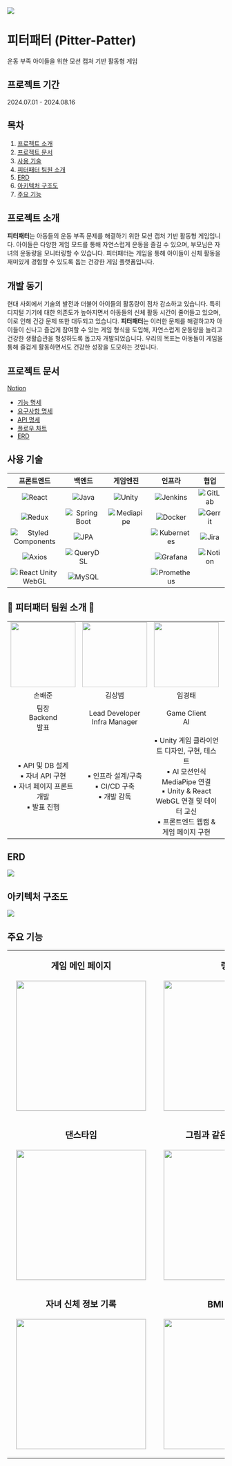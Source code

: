 <img src="https://github.com/user-attachments/assets/1f28a970-d2a6-4365-bac6-7ef320dc8643">

# 피터패터 (Pitter-Patter)
운동 부족 아이들을 위한 모션 캡처 기반 활동형 게임

## 프로젝트 기간
2024.07.01 - 2024.08.16

## 목차
1. [프로젝트 소개](#프로젝트-소개)
2. [프로젝트 문서](#프로젝트-문서)
3. [사용 기술](#사용-기술)
4. [피터패터 팀원 소개](#피터패터-팀원-소개)
5. [ERD](#erd)
6. [아키텍처 구조도](#아키텍처-구조도)
7. [주요 기능](#주요-기능)

## 프로젝트 소개
**피터패터**는 아동들의 운동 부족 문제를 해결하기 위한 모션 캡처 기반 활동형 게임입니다. 아이들은 다양한 게임 모드를 통해 자연스럽게 운동을 즐길 수 있으며, 부모님은 자녀의 운동량을 모니터링할 수 있습니다. 피터패터는 게임을 통해 아이들이 신체 활동을 재미있게 경험할 수 있도록 돕는 건강한 게임 플랫폼입니다.

## 개발 동기
현대 사회에서 기술의 발전과 더불어 아이들의 활동량이 점차 감소하고 있습니다. 특히 디지털 기기에 대한 의존도가 높아지면서 아동들의 신체 활동 시간이 줄어들고 있으며, 이로 인해 건강 문제 또한 대두되고 있습니다. **피터패터**는 이러한 문제를 해결하고자 아이들이 신나고 즐겁게 참여할 수 있는 게임 형식을 도입해, 자연스럽게 운동량을 늘리고 건강한 생활습관을 형성하도록 돕고자 개발되었습니다. 우리의 목표는 아동들이 게임을 통해 즐겁게 활동하면서도 건강한 성장을 도모하는 것입니다.

## 프로젝트 문서
[Notion](https://zenith-sloth-0ff.notion.site/SSAFY-E204-80bad1e361984fd4862f55122be3be16?pvs=4)
- [기능 명세](https://zenith-sloth-0ff.notion.site/550b1f79da5148deae5d7f3bbc9b52ee)
- [요구사항 명세](https://zenith-sloth-0ff.notion.site/d78d3fa547e04f329e1046aac3fbb7d4?v=07cb5d85397043f994714086df73c2d4)
- [API 명세](https://zenith-sloth-0ff.notion.site/API-c5c04d9df1e3429e98d1352d9783cbff)
- [플로우 차트](https://zenith-sloth-0ff.notion.site/965b4ef4ce5641ec9f52452ef11f9249)
- [ERD](https://zenith-sloth-0ff.notion.site/ERD-8ac122a669e846cebf7f6d8ceebeedc0)

## 사용 기술

| **프론트엔드** | **백엔드** | **게임엔진** | **인프라** | **협업** |
| :---: | :---: | :---: | :---: | :---: |
| ![React](https://img.shields.io/badge/-React-61DAFB?style=flat-square&logo=react&logoColor=black) | ![Java](https://img.shields.io/badge/-Java-007396?style=flat-square&logo=java) | ![Unity](https://img.shields.io/badge/-Unity-000000?style=flat-square&logo=unity) | ![Jenkins](https://img.shields.io/badge/-Jenkins-D24939?style=flat-square&logo=jenkins&logoColor=white) | ![GitLab](https://img.shields.io/badge/-GitLab-FC6D26?style=flat-square&logo=gitlab&logoColor=white) |
| ![Redux](https://img.shields.io/badge/-Redux-764ABC?style=flat-square&logo=redux) | ![Spring Boot](https://img.shields.io/badge/-Spring_Boot-6DB33F?style=flat-square&logo=spring-boot&logoColor=white) | ![Mediapipe](https://img.shields.io/badge/-Mediapipe-4285F4?style=flat-square&logo=mediapipe&logoColor=white) | ![Docker](https://img.shields.io/badge/-Docker-2496ED?style=flat-square&logo=docker&logoColor=white) | ![Gerrit](https://img.shields.io/badge/-Gerrit-F55000?style=flat-square&logo=gerrit) |
| ![Styled Components](https://img.shields.io/badge/-Styled%20Components-DB7093?style=flat-square&logo=styled-components&logoColor=white) | ![JPA](https://img.shields.io/badge/-JPA-6DB33F?style=flat-square&logo=spring&logoColor=white) |  | ![Kubernetes](https://img.shields.io/badge/-Kubernetes-326CE5?style=flat-square&logo=kubernetes&logoColor=white) | ![Jira](https://img.shields.io/badge/-Jira-0052CC?style=flat-square&logo=jira) |
| ![Axios](https://img.shields.io/badge/-Axios-5A29E4?style=flat-square&logo=axios) | ![QueryDSL](https://img.shields.io/badge/-QueryDSL-000000?style=flat-square) |  | ![Grafana](https://img.shields.io/badge/-Grafana-F46800?style=flat-square&logo=grafana&logoColor=white) | ![Notion](https://img.shields.io/badge/-Notion-000000?style=flat-square&logo=notion) |
| ![React Unity WebGL](https://img.shields.io/badge/-React%20Unity%20WebGL-000000?style=flat-square&logo=react) | ![MySQL](https://img.shields.io/badge/-MySQL-4479A1?style=flat-square&logo=mysql&logoColor=white) |  | ![Prometheus](https://img.shields.io/badge/-Prometheus-E6522C?style=flat-square&logo=prometheus&logoColor=white) |  |

## 🍞 피터패터 팀원 소개 🍞

<table style="table-layout: fixed; width: 100%;">
  <tr>
    <td style="text-align: center;">
        <img src="https://ssafy.b-cdn.net/image/4dcf45a7-adc9-4315-86e0-754e4eb9d8431723789807104.jpeg" width="150px" height="150px" style="object-fit: cover;">
    </td>
    <td style="text-align: center;">
        <img src="https://avatars.githubusercontent.com/u/30901178?v=4" width="150px" height="150px" style="object-fit: cover;">
    </td>
    <td style="text-align: center;">
        <img src="https://avatars.githubusercontent.com/u/149301473?v=4" width="150px" height="150px" style="object-fit: cover;">
    </td>
    <td style="text-align: center;">
        <img src="https://ssafy.b-cdn.net/image/fbe71ce7-9684-4288-9070-b5867c79656f1723790085626.jpeg" width="150px" height="150px" style="object-fit: cover;">
    </td>
    <td style="text-align: center;">
        <img src="https://ssafy.b-cdn.net/image/64bc64b5-8b79-4bc9-aa44-fc07d85e59691723790117080.jpeg" width="150px" height="150px" style="object-fit: cover;">
    </td>
    <td style="text-align: center;">
        <img src="https://ssafy.b-cdn.net/image/64bc64b5-8b79-4bc9-aa44-fc07d85e59691723790117080.jpeg" width="150px" height="150px" style="object-fit: cover;">
    </td>
  </tr>
  <tr>
    <td style="text-align: center; word-wrap: break-word;">손배준</td>
    <td style="text-align: center; word-wrap: break-word;">김상범</td>
    <td style="text-align: center; word-wrap: break-word;">임경태</td>
    <td style="text-align: center; word-wrap: break-word;">윤예리</td>
    <td style="text-align: center; word-wrap: break-word;">서지헌</td>
    <td style="text-align: center; word-wrap: break-word;">이승민</td>
  </tr>
  <tr>
    <td style="text-align: center; word-wrap: break-word;">팀장<br>Backend<br>발표</td>
    <td style="text-align: center; word-wrap: break-word;">Lead Developer<br>Infra Manager</td>
    <td style="text-align: center; word-wrap: break-word;">Game Client<br>AI</td>
    <td style="text-align: center; word-wrap: break-word;">Frontend</td>
    <td style="text-align: center; word-wrap: break-word;">Backend<br>Frontend<br>서기</td>
    <td style="text-align: center; word-wrap: break-word;">Backend<br>UCC 영상편집</td>
  </tr>
  <tr>
    <td style="text-align: center; word-wrap: break-word;">▪ API 및 DB 설계<br>▪ 자녀 API 구현<br>▪ 자녀 페이지 프론트 개발 <br>▪ 발표 진행</td>
    <td style="text-align: center; word-wrap: break-word;">▪ 인프라 설계/구축<br>▪ CI/CD 구축<br>▪ 개발 감독</td>
    <td style="text-align: center; word-wrap: break-word;">▪ Unity 게임 클라이언트 디자인, 구현, 테스트<br>▪ AI 모션인식 MediaPipe 연결<br>▪ Unity & React WebGL 연결 및 데이터 교신<br>▪ 프론트엔드 웹캠 & 게임 페이지 구현</td>
    <td style="text-align: center; word-wrap: break-word;">▪ UI/UX 기획 및 설계<br>▪ 프론트엔드 구조 설계 및 개발<br>▪ axios를 통한 서버 연결<br>▪ Redux 설계 및 구현<br>▪ 발표 자료 제작</td>
    <td style="text-align: center; word-wrap: break-word;">▪ API 및 DB 설계<br>▪ 유저 및 인증·인가 관련 API 구현<br>▪ 유저 관련 페이지 프론트 개발<br>▪ 노션 작성</td>
    <td style="text-align: center; word-wrap: break-word;">▪ API 및 DB 설계<br>▪ item, point record 관련 API 구현<br>▪ Axios 요청 <br>▪ 출석관련 컴포넌트 제작<br>▪ UCC 영상편집<br>▪ 전문가 인터뷰</td>
  </tr>
</table>

## ERD
<img src="https://github.com/user-attachments/assets/865f456f-0556-43aa-8542-9dfa4e09d57e">

## 아키텍처 구조도
<img src="https://github.com/user-attachments/assets/eddd650b-8ca7-4319-93f9-68518b99f55b">

## 주요 기능

<table style="width:100%; table-layout:fixed;">
  <tr>
    <td align="center" style="vertical-align:top; padding:20px;">
      <div style="font-size:1.25em;"><strong>게임 메인 페이지</strong></div>
      <div style="padding-top:20px;">
        <img src="https://github.com/user-attachments/assets/5f5fd298-905a-42ba-a798-10ac266c3675" width="300px" style="border:1px solid #ddd;">
      </div>
    </td>
    <td align="center" style="vertical-align:top; padding:20px;">
      <div style="font-size:1.25em;"><strong>랭킹</strong></div>
      <div style="padding-top:20px;">
        <img src="https://github.com/user-attachments/assets/91e4b3ed-ca55-4262-b72e-0d5ae2bbd0d6" width="300px" style="border:1px solid #ddd;">
      </div>
    </td>
    <td align="center" style="vertical-align:top; padding:20px;">
      <div style="font-size:1.25em;"><strong>인생 네컷</strong></div>
      <div style="padding-top:20px;">
        <img src="https://github.com/user-attachments/assets/86a625b4-2bbc-4ddc-aea0-57e9812bea86" width="300px" style="border:1px solid #ddd;">
      </div>
    </td>
  </tr>
  <tr>
    <td align="center" style="vertical-align:top; padding:20px;">
      <div style="font-size:1.25em;"><strong>댄스타임</strong></div>
      <div style="padding-top:20px;">
        <img src="./assets/3번게임.gif" width="300px" style="border:1px solid #ddd;">
      </div>
    </td>
    <td align="center" style="vertical-align:top; padding:20px;">
      <div style="font-size:1.25em;"><strong>그림과 같은 포즈 취하기</strong></div>
      <div style="padding-top:20px;">
        <img src="./assets/1번게임.gif" width="300px" style="border:1px solid #ddd;">
      </div>
    </td>
    <td align="center" style="vertical-align:top; padding:20px;">
      <div style="font-size:1.25em;"><strong>움직이는 벽에 맞춰 따라 움직이기</strong></div>
      <div style="padding-top:20px;">
        <img src="./assets/2번게임.gif" width="300px" style="border:1px solid #ddd;">
      </div>
    </td>
  </tr>
  <tr>
    <td align="center" style="vertical-align:top; padding:20px;">
      <div style="font-size:1.25em;"><strong>자녀 신체 정보 기록</strong></div>
      <div style="padding-top:20px;">
        <img src="https://github.com/user-attachments/assets/6e4281ed-93da-477d-a195-f31ee29d5371" width="300px" style="border:1px solid #ddd;">
      </div>
    </td>
    <td align="center" style="vertical-align:top; padding:20px;">
      <div style="font-size:1.25em;"><strong>BMI 변화량</strong></div>
      <div style="padding-top:20px;">
        <img src="https://github.com/user-attachments/assets/90200efc-ed68-46cb-a2f5-d62d22c4bdb4" width="300px" style="border:1px solid #ddd;">
      </div>
    </td>
    <td align="center" style="vertical-align:top; padding:20px;">
      <div style="font-size:1.25em;"><strong>게임 이용 시간</strong></div>
      <div style="padding-top:20px;">
        <img src="https://github.com/user-attachments/assets/b5e1a814-832c-426f-8f00-7fb9881a3326" width="300px" style="border:1px solid #ddd;">
      </div>
    </td>
  </tr>
</table>
